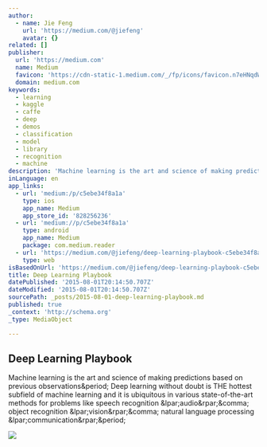 ```yaml
---
author:
  - name: Jie Feng
    url: 'https://medium.com/@jiefeng'
    avatar: {}
related: []
publisher:
  url: 'https://medium.com'
  name: Medium
  favicon: 'https://cdn-static-1.medium.com/_/fp/icons/favicon.n7eHNqdWyHhbTLN2-3a-6g.ico'
  domain: medium.com
keywords:
  - learning
  - kaggle
  - caffe
  - deep
  - demos
  - classification
  - model
  - library
  - recognition
  - machine
description: 'Machine learning is the art and science of making predictions based on previous observations. Deep learning without doubt is THE hottest subfield of machine learning and it is ubiquitous in various state-of-the-art methods for problems like speech recognition (audio), object recognition (vision), natural language processing (communication).'
inLanguage: en
app_links:
  - url: 'medium:/p/c5ebe34f8a1a'
    type: ios
    app_name: Medium
    app_store_id: '828256236'
  - url: 'medium://p/c5ebe34f8a1a'
    type: android
    app_name: Medium
    package: com.medium.reader
  - url: 'https://medium.com/@jiefeng/deep-learning-playbook-c5ebe34f8a1a'
    type: web
isBasedOnUrl: 'https://medium.com/@jiefeng/deep-learning-playbook-c5ebe34f8a1a'
title: Deep Learning Playbook
datePublished: '2015-08-01T20:14:50.707Z'
dateModified: '2015-08-01T20:14:50.707Z'
sourcePath: _posts/2015-08-01-deep-learning-playbook.md
published: true
_context: 'http://schema.org'
_type: MediaObject

---
```

<article style=""><h1>Deep Learning Playbook</h1><p>Machine learning is the art and science of making predictions based on previous observations&amp;period; Deep learning without doubt is THE hottest subfield of machine learning and it is ubiquitous in various state-of-the-art methods for problems like speech recognition &amp;lpar;audio&amp;rpar;&amp;comma; object recognition &amp;lpar;vision&amp;rpar;&amp;comma; natural language processing &amp;lpar;communication&amp;rpar;&amp;period;</p><img src="https://cdn-images-2.medium.com/max/800/0*pZA7YEXFFAOC9PhV.jpg" /></article>